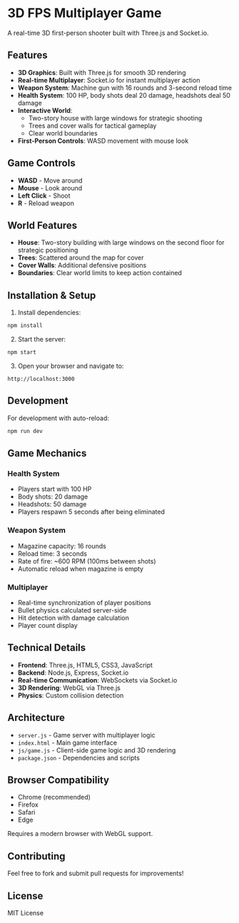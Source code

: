 # 3D FPS Multiplayer Game

A real-time 3D first-person shooter built with Three.js and Socket.io.

## Features

- **3D Graphics**: Built with Three.js for smooth 3D rendering
- **Real-time Multiplayer**: Socket.io for instant multiplayer action
- **Weapon System**: Machine gun with 16 rounds and 3-second reload time
- **Health System**: 100 HP, body shots deal 20 damage, headshots deal 50 damage
- **Interactive World**: 
  - Two-story house with large windows for strategic shooting
  - Trees and cover walls for tactical gameplay
  - Clear world boundaries
- **First-Person Controls**: WASD movement with mouse look

## Game Controls

- **WASD** - Move around
- **Mouse** - Look around
- **Left Click** - Shoot
- **R** - Reload weapon

## World Features

- **House**: Two-story building with large windows on the second floor for strategic positioning
- **Trees**: Scattered around the map for cover
- **Cover Walls**: Additional defensive positions
- **Boundaries**: Clear world limits to keep action contained

## Installation & Setup

1. Install dependencies:
```bash
npm install
```

2. Start the server:
```bash
npm start
```

3. Open your browser and navigate to:
```
http://localhost:3000
```

## Development

For development with auto-reload:
```bash
npm run dev
```

## Game Mechanics

### Health System
- Players start with 100 HP
- Body shots: 20 damage
- Headshots: 50 damage
- Players respawn 5 seconds after being eliminated

### Weapon System
- Magazine capacity: 16 rounds
- Reload time: 3 seconds
- Rate of fire: ~600 RPM (100ms between shots)
- Automatic reload when magazine is empty

### Multiplayer
- Real-time synchronization of player positions
- Bullet physics calculated server-side
- Hit detection with damage calculation
- Player count display

## Technical Details

- **Frontend**: Three.js, HTML5, CSS3, JavaScript
- **Backend**: Node.js, Express, Socket.io
- **Real-time Communication**: WebSockets via Socket.io
- **3D Rendering**: WebGL via Three.js
- **Physics**: Custom collision detection

## Architecture

- `server.js` - Game server with multiplayer logic
- `index.html` - Main game interface
- `js/game.js` - Client-side game logic and 3D rendering
- `package.json` - Dependencies and scripts

## Browser Compatibility

- Chrome (recommended)
- Firefox
- Safari
- Edge

Requires a modern browser with WebGL support.

## Contributing

Feel free to fork and submit pull requests for improvements!

## License

MIT License
